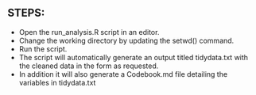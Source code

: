 ## STEPS:

* Open the run_analysis.R script in an editor.
* Change the working directory by updating the setwd() command.
* Run the script.
* The script will automatically generate an output titled tidydata.txt with the cleaned data in the form as requested.
* In addition it will also generate a Codebook.md file detailing the variables in tidydata.txt
